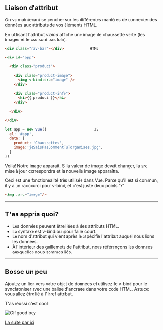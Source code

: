 ## Liaison d'attribut

On va maintenant se pencher sur les différentes manières de connecter des données aux attributs de vos éléments HTML.

En utilisant l'attribut _v:bind_ affiche une image de chaussette verte (les images et le css sont pas loin).

``` html
<div class="nav-bar"></div>            HTML

<div id="app">
  
  <div class="product">
  
    <div class="product-image">
      <img v-bind:src="image" />
    </div>

    <div class="product-info">
      <h1>{{ product }}</h1>
    </div>
    
  </div>
    
</div> 
```

``` js
let app = new Vue({                      JS
  el: '#app',
  data: {
    product: 'Chaussettes',
    image:'jeSaisPasCommentTuTorganises.jpg',
  } 
})

```
Voila! Notre image apparaît. Si la valeur de image devait changer, la _src_ mise à jour correspondra et la nouvelle image apparaîtra.

Ceci est une fonctionnalité très utilisée dans Vue. Parce qu'il est si commun, il y a un raccourci pour v-bind, et c'est juste deux points "__:__"
``` html
<img :src="image"/>
```
___
## T'as appris quoi?
* Les données peuvent être liées à des attributs HTML.
* La syntaxe est v-bind:ou :pour faire court.
* Le nom d'attribut qui vient après le :spécifie l'attribut auquel nous lions les données.
* À l'intérieur des guillemets de l'attribut, nous référençons les données auxquelles nous sommes liés.
___
## Bosse un peu

Ajoutez un lien vers votre objet de données et utilisez-le v-bind pour le synchroniser avec une balise d'ancrage dans votre code HTML. Astuce: vous allez être lié à l' href attribut.

T'as réussi c'est cool

![Gif good boy](https://media.giphy.com/media/l0HlHA1QrGxff7GtW/giphy.gif)

[La suite par ici](condition.md)
